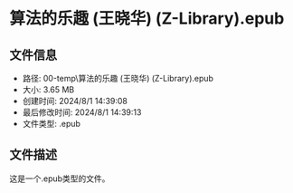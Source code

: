 ﻿# 算法的乐趣 (王晓华) (Z-Library).epub

## 文件信息
- 路径: 00-temp\算法的乐趣 (王晓华) (Z-Library).epub
- 大小: 3.65 MB
- 创建时间: 2024/8/1 14:39:08
- 最后修改时间: 2024/8/1 14:39:13
- 文件类型: .epub

## 文件描述
这是一个.epub类型的文件。

